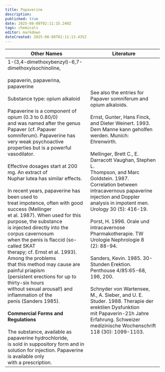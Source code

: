 ```yaml
---
title: Papaverine
description: 
published: true
date: 2025-08-08T02:11:15.240Z
tags: chemicals
editor: markdown
dateCreated: 2025-08-08T02:11:13.435Z
---
```


| **Other Names** | **Literature** |
|---|---|
| 1-(3,4-dimethoxybenzyl)-6,7-dimethoxyisochinoline,<br><br>papaverin, papaverina, papaverine<br><br>Substance type: opium alkaloid<br><br>Papaverine is a component of opium (0.3 to 0.80/0)<br>and was named after the genus Papaver (cf. Papaver<br>somniferum). Papaverine has very weak psychoactive<br>properties but is a powerful vasodilator.<br><br>Effective dosages start at 200 mg. An extract of<br>Nuphar lutea has similar effects.<br><br>In recent years, papaverine has been used to<br>treat impotence, often with good success (Mellinger<br>et al. 1987). When used for this purpose, the substance<br>is injected directly into the corpus cavernosum<br>when the penis is flaccid (so-called SKAT<br>therapy; cf. Ernst et al. 1993). Among the problems<br>that this method may cause are painful priapism<br>(persistent erections for up to thirty-six hours<br>without sexual arousal!) and inflammation of the<br>penis (Sanders 1985).<br><br>**Commercial Forms and Regulations**<br><br>The substance, available as papaverine hydrochloride,<br>is sold in suppository form and in<br>solution for injection. Papaverine is available only<br>with a prescription. | See also the entries for Papaver somniferum and<br>opium alkaloids.<br><br>Ernst, Gunter, Hans Finck, and Dieter Weinert. 1993.<br>Dem Manne kann geholfen werden. Munich:<br>Ehrenwirth.<br><br>Mellinger, Brett C., E. Darracott Vaughan, Stephen L.<br>Thompson, and Marc Goldstein. 1987.<br>Correlation between intracavernous papaverine<br>injection and Doppler analysis in impotent men.<br>Urology 30 (5): 416-19.<br><br>Porst, H. 1996. Orale und intracavernose<br>Pharmakotherapie. TW Urologie Nephrologie 8<br>(2): 88-94.<br><br>Sanders, Kevin. 1985. 30-Stunden Erektion.<br>Penthouse 4/85:65-68, 196, 200.<br><br>Schnyder von Wartensee, M., A. Sieber, and U. E.<br>Studer. 1988. Therapie der erektilen Dysfunktion<br>mit Papaverin-21h Jahre Erfahrung. Schweizer<br>medizinische Wochenschrift 118 (30): 1099-1103. |